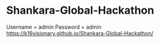 # Shankara-Global-Hackathon
Username = admin
Password = admin
https://k16visionary.github.io/Shankara-Global-Hackathon/
